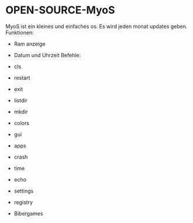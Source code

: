 # OPEN-SOURCE-MyoS
MyoS ist ein kleines und einfaches os.
Es wird jeden monat updates geben.
Funktionen:
- Ram anzeige
- Datum und Uhrzeit
Befehle:
- cls
- restart
- exit
- listdir
- mkdir
- colors
- gui
- apps
- crash
- time
- echo
- settings
- registry

- Bibergames
